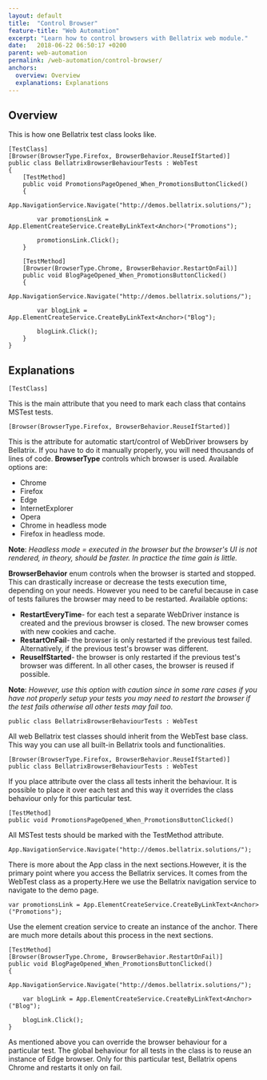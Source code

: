 ```yaml
---
layout: default
title:  "Control Browser"
feature-title: "Web Automation"
excerpt: "Learn how to control browsers with Bellatrix web module."
date:   2018-06-22 06:50:17 +0200
parent: web-automation
permalink: /web-automation/control-browser/
anchors:
  overview: Overview
  explanations: Explanations
---
```

Overview
--------

This is how one Bellatrix test class looks like.
```
[TestClass]
[Browser(BrowserType.Firefox, BrowserBehavior.ReuseIfStarted)]
public class BellatrixBrowserBehaviourTests : WebTest
{
    [TestMethod]
    public void PromotionsPageOpened_When_PromotionsButtonClicked()
    {
        App.NavigationService.Navigate("http://demos.bellatrix.solutions/");

        var promotionsLink = App.ElementCreateService.CreateByLinkText<Anchor>("Promotions");

        promotionsLink.Click();
    }

    [TestMethod]
    [Browser(BrowserType.Chrome, BrowserBehavior.RestartOnFail)]
    public void BlogPageOpened_When_PromotionsButtonClicked()
    {
        App.NavigationService.Navigate("http://demos.bellatrix.solutions/");

        var blogLink = App.ElementCreateService.CreateByLinkText<Anchor>("Blog");

        blogLink.Click();
    }
}
```

Explanations
------------
```
[TestClass]
```
This is the main attribute that you need to mark each class that contains MSTest tests.
```
[Browser(BrowserType.Firefox, BrowserBehavior.ReuseIfStarted)]
```
This is the attribute for automatic start/control of WebDriver browsers by Bellatrix. If you have to do it manually properly, you will need thousands of lines of code. 
**BrowserType** controls which browser is used. Available options are:
- Chrome
- Firefox
- Edge
- InternetExplorer
- Opera
- Chrome in headless mode
- Firefox in headless mode.

**Note**: *Headless mode = executed in the browser but the browser's UI is not rendered, in theory, should be faster. In practice the time gain is little.*

**BrowserBehavior** enum controls when the browser is started and stopped. This can drastically increase or decrease the tests execution time, depending on your needs. However you need to be careful because in case of tests failures the browser may need to be restarted.
Available options:
- **RestartEveryTime**- for each test a separate WebDriver instance is created and the previous browser is closed. The new browser comes with new cookies and cache.
- **RestartOnFail**- the browser is only restarted if the previous test failed. Alternatively, if the previous test's browser was different.
- **ReuseIfStarted**- the browser is only restarted if the previous test's browser was different. In all other cases, the browser is reused if possible.

**Note**: *However, use this option with caution since in some rare cases if you have not properly setup your tests you may need to restart the browser if the test fails otherwise all other tests may fail too.*

```
public class BellatrixBrowserBehaviourTests : WebTest
```
All web Bellatrix test classes should inherit from the WebTest base class. This way you can use all built-in Bellatrix tools and functionalities.
```
[Browser(BrowserType.Firefox, BrowserBehavior.ReuseIfStarted)]
public class BellatrixBrowserBehaviourTests : WebTest
```
If you place attribute over the class all tests inherit the behaviour. It is possible to place it over each test and this way it overrides the class behaviour only for this particular test.
```
[TestMethod]
public void PromotionsPageOpened_When_PromotionsButtonClicked()
```
All MSTest tests should be marked with the TestMethod attribute.
```
App.NavigationService.Navigate("http://demos.bellatrix.solutions/");
```
There is more about the App class in the next sections.However, it is the primary point where you access the Bellatrix services. It comes from the WebTest class as a property.Here we use the Bellatrix navigation service to navigate to the demo page.
```
var promotionsLink = App.ElementCreateService.CreateByLinkText<Anchor>("Promotions");
```
Use the element creation service to create an instance of the anchor. There are much more details about this process in the next sections.
```
[TestMethod]
[Browser(BrowserType.Chrome, BrowserBehavior.RestartOnFail)]
public void BlogPageOpened_When_PromotionsButtonClicked()
{
    App.NavigationService.Navigate("http://demos.bellatrix.solutions/");

    var blogLink = App.ElementCreateService.CreateByLinkText<Anchor>("Blog");

    blogLink.Click();
}
```
As mentioned above you can override the browser behaviour for a particular test. The global behaviour for all tests in the class is to reuse an instance of Edge browser. Only for this particular test, Bellatrix opens Chrome and restarts it only on fail.

